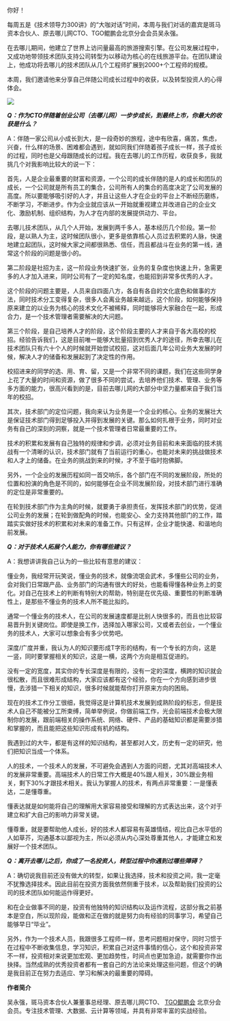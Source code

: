 你好！

每周五是《技术领导力300讲》的“大咖对话”时间，本周与我们对话的嘉宾是斑马资本合伙人、原去哪儿网CTO、TGO鲲鹏会北京分会会员吴永强。

在去哪儿期间，他建立了世界上访问量最高的旅游搜索引擎。在公司发展过程中，又成功地带领技术团队支持公司转型为以移动为核心的在线旅游平台。在团队建设上，他成功将去哪儿的技术团队从几个工程师扩展到2000+个工程师的规模。

本周，我们邀请他来分享自己伴随公司成长过程中的收获，以及转型投资人的心得体会。

![](https://static001.geekbang.org/resource/image/f3/14/f3b5be76ae90fb65b413e82e2107aa14.jpg?wh=3466*4300)

_**Q：作为CTO伴随着创业公司（去哪儿网）一步步成长，到最终上市，你最大的收获是什么？**_

A：伴随一家公司从小成长到大，是一段奇妙的旅程，途中有欣喜，痛苦，焦虑，兴奋，什么样的场景、困难都会遇到，就如同我们伴随着孩子成长一样，孩子成长的过程，同时也是父母跟随成长的过程。我在去哪儿的工作历程，收获良多，我就挑几个对我影响比较大的说一下：

首先，人是企业最重要的财富和资源，一个公司的成长伴随的是人的成长和团队的成长，一个公司就是所有员工的集合，公司所有人的集合的高度决定了公司发展的高度。所以要能够吸引好的人才，并且让这些人才在企业的平台上不断经历磨练，不断学习，不断进步。作为企业就应该从一开始就重视建立并改进自己的企业文化、激励机制、组织结构，为人才在内部的发展提供动力、平台。

去哪儿技术团队，从几个人开始，发展到两千多人，基本经历几个阶段。第一阶段，是以熟人为主，这时候团队很小，更多是依靠核心人员过去积累的人脉，快速地建立起团队，这时候大家之间都很熟悉、信任，而且都战斗在业务的第一线，通常这个阶段的问题是很小的。

第二阶段是社招为主，这一阶段业务快速扩张，业务的复杂度也快速上升，急需更多的人才加入进来，同时公司有了一定的知名度，也能招到非常多优秀的人才。

这个阶段的问题主要是，人员来自四面八方，各自有各自的文化底色和做事的方法，同时技术分工变得复杂，很多人会离业务越来越远，这个阶段，如何能够保持原来建立的以业务为核心的技术文化不被稀释，同时能够将大家融合在一起，形成合力，是一个技术管理者需要解决的大问题。

第三个阶段，是自己培养人才的阶段，这个阶段主要的人才来自于各大高校的校招。经验告诉我们，这是目前唯一能够大批量招到优秀人才的途径，所幸去哪儿在技术团队只有六十个人的时候就开始尝试校招，这对后面几年公司业务大发展的时候，解决人才的储备和发展起到了决定性的作用。

校招进来的同学的选、用、育、留，又是一个非常不同的课题，我们在这些同学身上花了大量的时间和资源，做了很多不同的尝试，去培养他们技术、管理、业务等多方面的能力，很高兴看到的是，目前去哪儿网的大部分中坚力量都来自于我们当年的校招。

其次，技术部门的定位问题，我向来认为业务是一个企业的核心。业务的发展壮大是保证技术部门得到足够投入并得到发展的关键。那么如何扎根于业务，同时对业务有自己的深刻的洞察，就是一个技术管理者日常最重要的工作。

技术的积累和发展有自己独特的规律和步调，必须对业务目前和未来面临的技术挑战有一个清晰的认识，技术部门就有了当前运行的重心，也能对未来的挑战做技术和人才上的储备。在业务的挑战到来的时候，才不至于临时抱佛脚。

另外，一个企业的发展历程如同一首交响乐，各个部门在不同的发展阶段，所处的位置和扮演的角色是不同的，如何能够在企业不同发展阶段，对技术部门进行准确的定位是非常重要的。

在轮到技术部门作为主角的时候，就要勇于承担责任，发挥技术部门的优势，促进公司业务的发展；在轮到做配角的时候，也能安心、全力支持其他部门的工作，踏踏实实做好技术的积累和对未来的准备工作。只有这样，企业才能快速、和谐地向前发展。

_**Q：对于技术人拓展个人能力，你有哪些建议？**_

A：我想讲讲我自己认为的一些比较有意思的建议：

懂业务，我经常开玩笑说，懂业务的技术，就像流氓会武术，多懂些公司的业务，会对我们日常跟产品、业务部门的沟通有很大的好处，也能看得懂各种业务上的变化。对自己在技术上的判断有特别大的帮助，特别是在优先级、重要性的判断准确性上，是那些不懂业务的技术人所不能比拟的。

通常一个懂业务的技术人，在公司的发展速度都是比别人快很多的，而且也比较容易晋升到关键岗位。即使是换工作，选择加入哪家公司，又或者去创业，一个懂业务的技术人，大家可以想象会有多少优势吧。

深度/广度并重，我认为人的知识要形成T字形的结构，有一个专长的方向，这是一竖，同时要掌握相关的知识，这是一横，这两个方向是相互促进的。

没有一定的宽度，其实你的专长深度是有限的，没有一定的深度，横跨的知识就会很松散，而且很难形成结构，大家应该都有这个经验，你在一个方向感到进步很慢，去涉猎一下相关的知识，很多时候就能帮你打开原来方向的困局。

现在的技术工作分工很细，我觉得这是计算机技术发展到成熟阶段的标志，但是技术人自己不能被分工所束缚，简单举例说，你做前端工作，光会前端技术会极大限制你的发展，跟前端相关的操作系统、网络、硬件、产品的基础知识都是需要涉猎和掌握的，而且能把这些知识形成有机的结构。

我遇到过的大牛，都是有这样的知识结构，甚至都对人文，历史有一定的研究，他们把知识当成一个体系。

人的技术，一个技术人的发展，不可避免会遇到人方面的问题，尤其对高端技术人的发展非常重要。高端技术人的日常工作大概是40%跟人相关，30%跟业务相关，剩下30%才跟技术相关。我认为掌握人的技术，有两点非常重要：一是懂表达，二是懂尊重。

懂表达就是如何能将自己的理解用大家容易接受和理解的方式表达出来，这个对于建立和扩大自己的影响力非常关键。

懂尊重，就是要帮助他人成长，好的技术人都容易有英雄情结，视比自己水平低的人如草芥，沟通基本以鄙视为主，所以必须从内心深处尊重其他人，才能建立和发展好一个技术团队。

_**Q：离开去哪儿之后，你成了一名投资人，转型过程中你遇到过哪些障碍？**_

A：确切说我目前还没有做大的转型，如果让我选择，技术和投资之间，我一定毫不犹豫选择技术。因此目前在投资方面我依然侧重于技术，以及帮助我们投资的公司的技术团队如何能运作得更好。

和在企业做事不同的是，投资有他独特的知识结构以及运作流程，这部分我之前基本是空白，所以现阶段，能做和正在做的就是努力向有经验的同事学习，希望自己能够早日“毕业”。

另外，作为一个技术人员，我跟很多工程师一样，思考问题相对保守，同时习惯于在过程中不断收集信息，学习知识，积累自己对这件事情的信心，这个和投资非常不一样，投资相对来说更加宏观、更加趋势性，时间点也更加急迫，就需要你作出抉择。当然成熟的优秀投资者都有一套自己的方法论来处理这些问题，但这个的确是我目前正在努力去适应、学习和解决的最重要的障碍。

**作者简介**

吴永强，斑马资本合伙人兼董事总经理、原去哪儿网CTO、 [TGO鲲鹏会](http://tgo.geekbang.org) 北京分会会员。专注技术管理、大数据、云计算等领域，并具有非常丰富的实战经验。